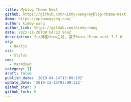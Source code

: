 ```yaml
---
title: Myblog Theme Next
github: https://github.com/kimmy-wang/myblog-theme-next
demo: https://upcwangying.com/
author: kimmy-wang
author_link: https://github.com/kimmy-wang
date: 2023-11-28T09:04:13.964Z
description: 个人博客Hexo主题, 基于hexo-theme-next 7.1.0
ssg:
  - Nextjs
css:
  - Stylus
cms:
  - Markdown
category: []
draft: false
publish_date: '2019-04-14T15:09:19Z'
update_date: '2019-12-15T03:09:31Z'
github_star: 0
github_fork: 0
---
```

